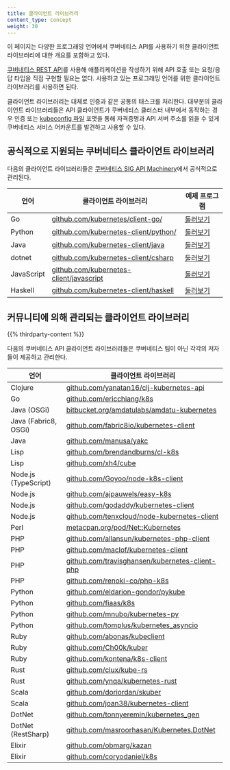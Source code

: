 ```yaml
---
title: 클라이언트 라이브러리
content_type: concept
weight: 30
---
```


<!-- overview -->
이 페이지는 다양한 프로그래밍 언어에서 쿠버네티스 API를 사용하기 위한
클라이언트 라이브러리에 대한 개요를 포함하고 있다.


<!-- body -->
[쿠버네티스 REST API](/ko/docs/reference/using-api/api-overview/)를 사용해 애플리케이션을 작성하기 위해
API 호출 또는 요청/응답 타입을 직접 구현할 필요는 없다.
사용하고 있는 프로그래밍 언어를 위한 클라이언트 라이브러리를 사용하면 된다.

클라이언트 라이브러리는 대체로 인증과 같은 공통의 태스크를 처리한다.
대부분의 클라이언트 라이브러리들은 API 클라이언트가 쿠버네티스 클러스터 내부에서 동작하는 경우 인증
또는 [kubeconfig 파일](/ko/docs/tasks/access-application-cluster/configure-access-multiple-clusters/) 포맷을 통해
자격증명과 API 서버 주소를 읽을 수 있게
쿠버네티스 서비스 어카운트를 발견하고 사용할 수 있다.

## 공식적으로 지원되는 쿠버네티스 클라이언트 라이브러리

다음의 클라이언트 라이브러리들은
[쿠버네티스 SIG API Machinery](https://github.com/kubernetes/community/tree/master/sig-api-machinery)에서 공식적으로 관리된다.


| 언어      | 클라이언트 라이브러리 | 예제 프로그램 |
|----------|----------------|-----------------|
| Go       | [github.com/kubernetes/client-go/](https://github.com/kubernetes/client-go/) | [둘러보기](https://github.com/kubernetes/client-go/tree/master/examples)
| Python       | [github.com/kubernetes-client/python/](https://github.com/kubernetes-client/python/) | [둘러보기](https://github.com/kubernetes-client/python/tree/master/examples)
| Java     | [github.com/kubernetes-client/java](https://github.com/kubernetes-client/java/) | [둘러보기](https://github.com/kubernetes-client/java#installation)
| dotnet   | [github.com/kubernetes-client/csharp](https://github.com/kubernetes-client/csharp) | [둘러보기](https://github.com/kubernetes-client/csharp/tree/master/examples/simple)
| JavaScript   | [github.com/kubernetes-client/javascript](https://github.com/kubernetes-client/javascript) | [둘러보기](https://github.com/kubernetes-client/javascript/tree/master/examples)
| Haskell  | [github.com/kubernetes-client/haskell](https://github.com/kubernetes-client/haskell) | [둘러보기](https://github.com/kubernetes-client/haskell/tree/master/kubernetes-client/example)


## 커뮤니티에 의해 관리되는 클라이언트 라이브러리

{{% thirdparty-content %}}

다음의 쿠버네티스 API 클라이언트 라이브러리들은 쿠버네티스 팀이 아닌
각각의 저자들이 제공하고 관리한다.

| 언어                  | 클라이언트 라이브러리                          |
| -------------------- | ---------------------------------------- |
| Clojure              | [github.com/yanatan16/clj-kubernetes-api](https://github.com/yanatan16/clj-kubernetes-api) |
| Go                   | [github.com/ericchiang/k8s](https://github.com/ericchiang/k8s) |
| Java (OSGi)          | [bitbucket.org/amdatulabs/amdatu-kubernetes](https://bitbucket.org/amdatulabs/amdatu-kubernetes) |
| Java (Fabric8, OSGi) | [github.com/fabric8io/kubernetes-client](https://github.com/fabric8io/kubernetes-client) |
| Java                 | [github.com/manusa/yakc](https://github.com/manusa/yakc) |
| Lisp                 | [github.com/brendandburns/cl-k8s](https://github.com/brendandburns/cl-k8s) |
| Lisp                 | [github.com/xh4/cube](https://github.com/xh4/cube) |
| Node.js (TypeScript) | [github.com/Goyoo/node-k8s-client](https://github.com/Goyoo/node-k8s-client) |
| Node.js              | [github.com/ajpauwels/easy-k8s](https://github.com/ajpauwels/easy-k8s)
| Node.js              | [github.com/godaddy/kubernetes-client](https://github.com/godaddy/kubernetes-client) |
| Node.js              | [github.com/tenxcloud/node-kubernetes-client](https://github.com/tenxcloud/node-kubernetes-client) |
| Perl                 | [metacpan.org/pod/Net::Kubernetes](https://metacpan.org/pod/Net::Kubernetes) |
| PHP                  | [github.com/allansun/kubernetes-php-client](https://github.com/allansun/kubernetes-php-client) |
| PHP                  | [github.com/maclof/kubernetes-client](https://github.com/maclof/kubernetes-client) |
| PHP                  | [github.com/travisghansen/kubernetes-client-php](https://github.com/travisghansen/kubernetes-client-php) |
| PHP                  | [github.com/renoki-co/php-k8s](https://github.com/renoki-co/php-k8s) |
| Python               | [github.com/eldarion-gondor/pykube](https://github.com/eldarion-gondor/pykube) |
| Python               | [github.com/fiaas/k8s](https://github.com/fiaas/k8s) |
| Python               | [github.com/mnubo/kubernetes-py](https://github.com/mnubo/kubernetes-py) |
| Python               | [github.com/tomplus/kubernetes_asyncio](https://github.com/tomplus/kubernetes_asyncio) |
| Ruby                 | [github.com/abonas/kubeclient](https://github.com/abonas/kubeclient) |
| Ruby                 | [github.com/Ch00k/kuber](https://github.com/Ch00k/kuber) |
| Ruby                 | [github.com/kontena/k8s-client](https://github.com/kontena/k8s-client) |
| Rust                 | [github.com/clux/kube-rs](https://github.com/clux/kube-rs) |
| Rust                 | [github.com/ynqa/kubernetes-rust](https://github.com/ynqa/kubernetes-rust) |
| Scala                | [github.com/doriordan/skuber](https://github.com/doriordan/skuber) |
| Scala                | [github.com/joan38/kubernetes-client](https://github.com/joan38/kubernetes-client) |
| DotNet               | [github.com/tonnyeremin/kubernetes_gen](https://github.com/tonnyeremin/kubernetes_gen) |
| DotNet (RestSharp)   | [github.com/masroorhasan/Kubernetes.DotNet](https://github.com/masroorhasan/Kubernetes.DotNet) |
| Elixir               | [github.com/obmarg/kazan](https://github.com/obmarg/kazan/) |
| Elixir               | [github.com/coryodaniel/k8s](https://github.com/coryodaniel/k8s) |
